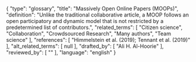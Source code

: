 {
    "type": "glossary",
    "title": "Massively Open Online Papers (MOOPs)",
    "definition": "Unlike the traditional collaborative article, a MOOP follows an open participatory and dynamic model that is not restricted by a predetermined list of contributors.",
    "related_terms": [
        "Citizen science",
        "Collaboration",
        "Crowdsourced Research",
        "Many authors",
        "Team science"
    ],
    "references": [
        "Himmelstein et al. (2019); Tennant et al. (2019)"
    ],
    "alt_related_terms": [
        null
    ],
    "drafted_by": [
        "Ali H. Al-Hoorie"
    ],
    "reviewed_by": [
        ""
    ],
    "language": "english"
}